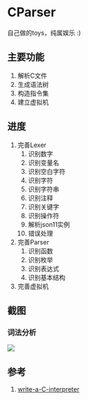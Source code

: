 # CParser

自己做的toys，纯属娱乐 :)

## 主要功能

1. 解析C文件
2. 生成语法树
3. 构造指令集
4. 建立虚拟机

## 进度

1. 完善Lexer
   1. 识别数字
   2. 识别变量名
   3. 识别空白字符
   4. 识别字符
   5. 识别字符串
   6. 识别注释
   7. 识别关键字
   8. 识别操作符
   9. 解析json11实例
   10. 错误处理
2. 完善Parser
   1. 识别函数
   2. 识别枚举
   3. 识别表达式
   4. 识别基本结构
3. 完善虚拟机

## 截图

### 词法分析

![](https://pic4.zhimg.com/v2-12fcbe73a8340d20a9488ae0228ff11f.png)

## 参考

1. [write-a-C-interpreter](https://github.com/lotabout/write-a-C-interpreter)